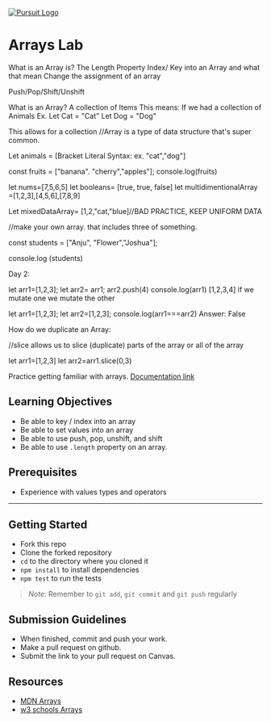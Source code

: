 [![Pursuit Logo](https://avatars1.githubusercontent.com/u/5825944?s=200&v=4)](https://pursuit.org)

# Arrays Lab

What is an Array is?
The Length Property
Index/ Key into an Array and what that mean
Change the assignment of an array

Push/Pop/Shift/Unshift


What is an Array? A collection of Items
This means: If we had a collection of Animals
Ex. Let Cat = "Cat"
    Let Dog = "Dog"

This allows for a collection
//Array is a type of data structure that's super common.

Let animals = [Bracket Literal Syntax: ex. "cat","dog"]

const fruits = ["banana". "cherry","apples"];
console.log(fruits)

let nums=[7,5,6,5]
let booleans= [true, true, false]
let multidimentionalArray =[1,2,3],[4,5,6],[7,8,9]

Let mixedDataArray= [1,2,"cat,"blue]//BAD PRACTICE, KEEP UNIFORM DATA

//make your own array. that includes three of something.

const students = ["Anju", "Flower","Joshua"];

console.log (students)





Day 2:

let arr1=[1,2,3];
let arr2= arr1;
arr2.push(4)
console.log(arr1)
[1,2,3,4] if we mutate one we mutate the other


let arr1=[1,2,3];
let arr2=[1,2,3];
console.log(arr1===arr2)  Answer: False

How do we duplicate an Array:

//slice allows us to slice (duplicate) parts of the array or all of the array

let arr1=[1,2,3]
let arr2=arr1.slice(0,3)

Practice getting familiar with arrays.  [Documentation link](https://joinpursuit.github.io/Pursuit-Core-Web-Arrays-Lab/)

## Learning Objectives 
 * Be able to key / index into an array 
 * Be able to set values into an array 
 * Be able to use push, pop, unshift, and shift
 * Be able to use `.length` property on an array. 

## Prerequisites 
* Experience with values types and operators 

___

## Getting Started 
* Fork this repo
* Clone the forked repository
* `cd` to the directory where you cloned it
* `npm install` to install dependencies
* `npm test` to run the tests

> *Note*: Remember to `git add`, `git commit` and `git push` regularly

## Submission Guidelines
  * When finished, commit and push your work.
  * Make a pull request on github.
  * Submit the link to your pull request on Canvas. 

## Resources 
 - [MDN Arrays](https://developer.mozilla.org/en-US/docs/Web/JavaScript/Reference/Global_Objects/Array)
 - [w3 schools Arrays](https://www.w3schools.com/js/js_arrays.asp)

